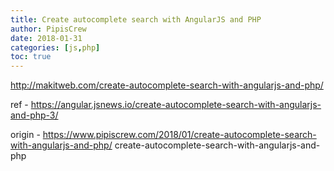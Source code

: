 ```yaml
---
title: Create autocomplete search with AngularJS and PHP
author: PipisCrew
date: 2018-01-31
categories: [js,php]
toc: true
---
```


http://makitweb.com/create-autocomplete-search-with-angularjs-and-php/

ref - https://angular.jsnews.io/create-autocomplete-search-with-angularjs-and-php-3/

origin - https://www.pipiscrew.com/2018/01/create-autocomplete-search-with-angularjs-and-php/ create-autocomplete-search-with-angularjs-and-php